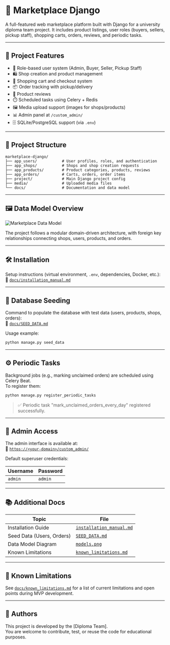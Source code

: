 # 🛒 Marketplace Django

A full-featured web marketplace platform built with Django for a university diploma team project. It includes product listings, user roles (buyers, sellers, pickup staff), shopping carts, orders, reviews, and periodic tasks.

---

## 📌 Project Features

- 🔐 Role-based user system (Admin, Buyer, Seller, Pickup Staff)
- 🛍️ Shop creation and product management
- 🛒 Shopping cart and checkout system
- 📦 Order tracking with pickup/delivery
- 💬 Product reviews
- ⏱️ Scheduled tasks using Celery + Redis
- 🖼️ Media upload support (images for shops/products)
- 📊 Admin panel at `/custom_admin/`
- 🗄️ SQLite/PostgreSQL support (via `.env`)

---

## 🧭 Project Structure

```
marketplace-django/
├── app_users/           # User profiles, roles, and authentication
├── app_shops/           # Shops and shop creation requests
├── app_products/        # Product categories, products, reviews
├── app_orders/          # Carts, orders, order items
├── project/             # Main Django project config
├── media/               # Uploaded media files
└── docs/                # Documentation and data model
```

---

## 🖼️ Data Model Overview

![Marketplace Data Model](docs/models.png)

The project follows a modular domain-driven architecture, with foreign key relationships connecting shops, users, products, and orders.

---

## 🛠️ Installation

Setup instructions (virtual environment, `.env`, dependencies, Docker, etc.):  
📄 [`docs/installation_manual.md`](docs/installation_manual.md)

---

## 🌱 Database Seeding

Command to populate the database with test data (users, products, shops, orders):  
📄 [`docs/SEED_DATA.md`](docs/SEED_DATA.md)

Usage example:

```bash
python manage.py seed_data
```

---

## ⚙️ Periodic Tasks

Background jobs (e.g., marking unclaimed orders) are scheduled using Celery Beat.  
To register them:

```bash
python manage.py register_periodic_tasks
```

> ✅ Periodic task "mark_unclaimed_orders_every_day" registered successfully.

---

## 📮 Admin Access

The admin interface is available at:  
🔗 [`https://<your-domain>/custom_admin/`](https://<your-domain>/custom_admin/)

Default superuser credentials:

| Username | Password |
|----------|----------|
| `admin`  | `admin`  |

---

## 📚 Additional Docs

| Topic                    | File                                    |
|--------------------------|-----------------------------------------|
| Installation Guide       | [`installation_manual.md`](docs/installation_manual.md) |
| Seed Data (Users, Orders)| [`SEED_DATA.md`](docs/SEED_DATA.md)     |
| Data Model Diagram       | [`models.png`](docs/models.png)         |
| Known Limitations        | [`known_limitations.md`](docs/known_limitations.md)     |

---

## 🚧 Known Limitations

See [`docs/known_limitations.md`](docs/known_limitations.md) for a list of current limitations and open points during MVP development.

---

## 👥 Authors

This project is developed by the [Diploma Team].  
You are welcome to contribute, test, or reuse the code for educational purposes.
